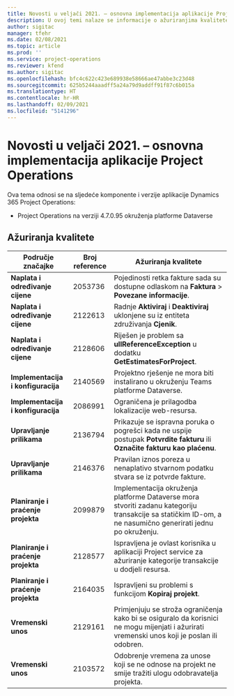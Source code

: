 ```yaml
---
title: Novosti u veljači 2021. – osnovna implementacija aplikacije Project Operations
description: U ovoj temi nalaze se informacije o ažuriranjima kvalitete dostupnim u izdanju osnovne implementacije aplikacije Project Operations za veljaču 2021.
author: sigitac
manager: tfehr
ms.date: 02/08/2021
ms.topic: article
ms.prod: ''
ms.service: project-operations
ms.reviewer: kfend
ms.author: sigitac
ms.openlocfilehash: bfc4c622c423e689938e58666ae47abbe3c23d48
ms.sourcegitcommit: 625b5244aaadff5a24a79d9addff91f87c6b015a
ms.translationtype: HT
ms.contentlocale: hr-HR
ms.lasthandoff: 02/09/2021
ms.locfileid: "5141296"
---
```

# <a name="whats-new-february-2021---project-operations-lite-deployment"></a>Novosti u veljači 2021. – osnovna implementacija aplikacije Project Operations

Ova tema odnosi se na sljedeće komponente i verzije aplikacije Dynamics 365 Project Operations:

  - Project Operations na verziji 4.7.0.95 okruženja platforme Dataverse

## <a name="quality-updates"></a>Ažuriranja kvalitete

| **Područje značajke** | **Broj reference** | **Ažuriranja kvalitete** |
| --- | --- | --- |
| **Naplata i određivanje cijene** | 2053736 | Pojedinosti retka fakture sada su dostupne odlaskom na **Faktura** > **Povezane informacije**. |
| **Naplata i određivanje cijene** | 2122613 | Radnje **Aktiviraj** i **Deaktiviraj** uklonjene su iz entiteta združivanja **Cjenik**. |
| **Naplata i određivanje cijene** | 2128606 | Riješen je problem sa **ullReferenceException** u dodatku **GetEstimatesForProject**. |
| **Implementacija i konfiguracija** | 2140569 | Projektno rješenje ne mora biti instalirano u okruženju Teams platforme Dataverse. |
| **Implementacija i konfiguracija** | 2086991 | Ograničena je prilagodba lokalizacije web-resursa. |
| **Upravljanje prilikama** | 2136794 | Prikazuje se ispravna poruka o pogrešci kada ne uspije postupak **Potvrdite fakturu** ili **Označite fakturu kao plaćenu**. |
| **Upravljanje prilikama** | 2146376 | Pravilan iznos poreza u nenaplativo stvarnom podatku stvara se iz potvrde fakture. |
| **Planiranje i praćenje projekta** | 2099879 | Implementacija okruženja platforme Dataverse mora stvoriti zadanu kategoriju transakcije sa statičkim ID-om, a ne nasumično generirati jednu po okruženju. |
| **Planiranje i praćenje projekta** | 2128577 | Ispravljena je ovlast korisnika u aplikaciji Project service za ažuriranje kategorije transakcije u dodjeli resursa. |
| **Planiranje i praćenje projekta** | 2164035 | Ispravljeni su problemi s funkcijom **Kopiraj projekt**. |
| **Vremenski unos** | 2129161 | Primjenjuju se stroža ograničenja kako bi se osiguralo da korisnici ne mogu mijenjati i ažurirati vremenski unos koji je poslan ili odobren. |
| **Vremenski unos** | 2103572 | Odobrenje vremena za unose koji se ne odnose na projekt ne smije tražiti ulogu odobravatelja projekta. |
